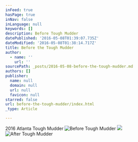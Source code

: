 ```yaml
---
inFeed: true
hasPage: true
inNav: false
inLanguage: null
keywords: []
description: Before Tough Mudder
datePublished: '2016-05-08T01:39:07.735Z'
dateModified: '2016-05-08T01:38:14.717Z'
title: Before the Tough Mudder
author:
  - name: ''
    url: ''
sourcePath: _posts/2016-05-08-before-the-tough-mudder.md
authors: []
publisher:
  name: null
  domain: null
  url: null
  favicon: null
starred: false
url: before-the-tough-mudder/index.html
_type: Article

---
```

2016 Atlanta Tough Mudder
![Before Tough Mudder](https://the-grid-user-content.s3-us-west-2.amazonaws.com/d05ff3a3-1eee-4277-b2ce-f0f7e3cda3a6.jpg)
![](https://the-grid-user-content.s3-us-west-2.amazonaws.com/d7cda798-c66e-44ea-ad99-b04200da387b.jpg)
![After Tough Mudder](https://the-grid-user-content.s3-us-west-2.amazonaws.com/827d8aad-893c-4e75-b988-a7afdbbd779b.jpg)